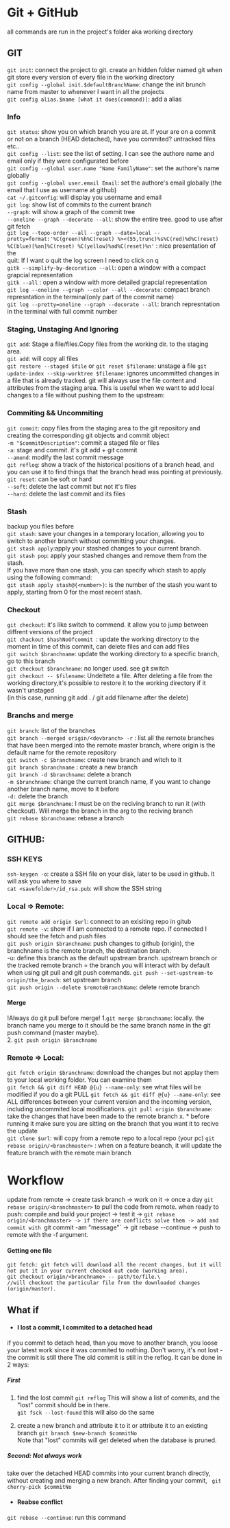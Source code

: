 # Git + GitHub
all commands are run in the project's folder aka working directory

## GIT
`git init`:
connect the project to git. create an hidden folder named git when git store every version of every file in the working directory\
`git config --global init.$defaultBranchName`: change the init brunch name from master to whenever I want in all the projects\
`git config alias.$name [what it does(command)]`: add a alias 

### Info
`git status`: show you on which branch you are at. If your are on a commit or not on a branch (HEAD detached), have you commited? untracked files etc..\
`git config --list`: see the list of setting. I can see the authore name and email only if they were configurated before\
`git config --global user.name "Name FamilyName"`: set the authore's name globally\
`git config --global user.email Email`: set the authore's email globally (the email that I use as username at github)\
`cat ~/.gitconfig`: will display you username and email\
`git log`: show list of commits to the current branch\
`--graph`: will show a graph of the commit tree\
`--oneline --graph --decorate --all`: show the entire tree. good to use after git fetch\
`git log --topo-order --all --graph --date=local --pretty=format:'%C(green)%h%C(reset) %><(55,trunc)%s%C(red)%d%C(reset) %C(blue)[%an]%C(reset) %C(yellow)%ad%C(reset)%n'` : nice presentation of the \
quit: If I want o quit the log screen I need to click on q \
`gitk --simplify-by-decoration --all`: open a window with a compact grapcial representation \
`gitk --all` : open a window with more detailed grapcial representation \
`git log --oneline --graph --color --all --decorate`: compact branch represntation in the terminal(only part of the commit name)\
`git log --pretty=oneline --graph --decorate --all`:  branch represntation in the terminal with full commit number


### Staging, Unstaging And Ignoring
`git add`:  Stage a file/files.Copy files from the working dir. to the staging area. \
`git add`: will copy all files\
`git restore --staged $file` or `git reset $filename`: unstage a file
`git update-index --skip-worktree $filename`: ignores uncommitted changes in a file that is already tracked. git will always use the file content and attributes from the staging area. This is useful when we want to add local changes to a file without pushing them to the upstream:

### Commiting && Uncommiting
`git commit`: copy files from the staging area to the git repository and creating the corresponding git objects and commit object\
`-m "$commitDescription"`: commit a staged file or files\
`-a`:  stage and commit. it's git add + git commit\
`--amend`: modify the last commit message\
`git reflog`: show a track of the historical positions of a branch head, and you can use it to find things that the branch head was pointing at previously. \
`git reset`: can be soft or hard\
`--soft`: delete the last commit but not it's files\
`--hard`: delete the last commit and its files

### Stash
backup you files before\
`git stash`: save your changes in a temporary location, allowing you to switch to another branch without committing your changes.\
`git stash apply`:apply your stashed changes to your current branch.\
`git stash pop`: apply your stashed changes and remove them from the stash.\
If you have more than one stash, you can specify which stash to apply using the following command:\
`git stash apply stash@{<number>}`: <number> is the number of the stash you want to apply, starting from 0 for the most recent stash.


### Checkout
`git checkout`: it's like switch to commend. it allow you to jump between diffrent versions of the project\
`git chackout $hashNoOfcommit `: update the working directory to the moment in time of this commit, can delete files and can add files\
`git switch $branchname`: update the working directory to a specific branch, go to this branch\
`git checkout $branchname`: no longer used. see git switch\
`git checkout -- $filename`: Undeltete a file. After deleting a file from the working directory,it's possible to restore it to the working directory if it wasn't unstaged\
(in this case, running git add . / git add filename after the delete)

### Branchs and merge
`git branch`: list of the branches\
`git branch --merged origin/<devbranch> -r` : list all the remote branches that have been merged into the remote master branch, where origin is the default name for the remote repository\
`git switch -c $branchname`: create new branch and witch to it\
`git branch $branchname` : create a new branch\
`git branch -d $branchname`: delete a branch\
`-m $branchname`: change the current branch name, if you want to change another branch name, move to it before\
`-d:` delete the branch\
`git merge $branchname`: I must be on the reciving branch to run it (with checkout). Will merge the branch in the arg to the reciving branch \
`git rebase $branchname`: rebase a branch


## GITHUB:


### SSH KEYS
`ssh-keygen -o`: create a SSH file on your disk, later to be used in github. It will ask you where to save\
`cat <savefolder>/id_rsa.pub`: will show the SSH string

###  Local => Remote:
`git remote add origin $url`: connect to an exisiting repo in gitub\
`git remote -v`: show if I am connected to a remote repo. if connected I should see the fetch and push files\
`git push origin $branchname`: push changes to github (origin), the branchname is the remote branch, the destination branch.\
-u: define this branch as the default upstream branch.
upstream branch or the tracked remote branch = the branch you will interact with by default when using git pull and git push commands.
`git push --set-upstream-to origin/the_branch`: set upstream branch\
`git push origin --delete $remoteBranchName`: delete remote branch

#### Merge
 !Always do git pull before merge!
1.`git merge $branchname`: locally. the branch name you merge to it should be the same branch name in the git push command (master maybe).\
2. `git push origin $branchname`

### Remote => Local:

`git fetch origin $branchname`: download the changes but not applay them to your local working folder. You can examine them\
`git fetch && git diff HEAD @{u} --name-only`: see what files will be modified if you do a git PULL
`git fetch && git diff @{u} --name-only`: see ALL differences between your current version and the incoming version, including uncommited local modifications. 
`git pull origin $branchname`: take the changes that have been made to the remote branch x.  * before running it make sure you are sitting on the branch that you want it to recive the update\
`git clone $url`: will copy from a remote repo to a local repo (your pc)
`git rebase origin/<branchmaster>` : when on a feature beanch, it will update the feature branch with the remote main branch <branchmaster>

 
# Workflow
 update from remote -> create task branch -> work on it -> once a day `git rebase origin/<branchmaster>` to pull the code from remote.
 when ready to push: compile and build your project -> test it -> `git rebase origin/<branchmaster> -> if there are conflicts solve them
 -> add and commit with `git commit -am "message"` -> git rebase --continue -> push to remote with the -f argument.

 
 
#### Getting one file
```
git fetch: git fetch will download all the recent changes, but it will not put it in your current checked out code (working area).
git checkout origin/<branchname> -- path/to/file.\
//will checkout the particular file from the downloaded changes (origin/master).
```

## What if
- #### I lost a commit, I commited to a detached head

if you commit to detach head, than you move to another branch, you loose your latest work since it was commited to nothing. Don't worry, it's not lost - the commit is still there
The old commit is still in the reflog. It can be done in 2 ways:
##### First
1. find the lost commit
`git reflog` This will show a list of commits, and the "lost" commit should be in there. \
`git fsck --lost-found` this will also do the same

2. create a new branch and attribute it to it or attribute it to an existing branch
`git branch $new-branch $commitNo`\
Note that "lost" commits will get deleted when the database is pruned.

##### Second: Not always work
take over the detached HEAD commits into your current branch directly, without creating and merging a new branch. After finding your commit, 
` git cherry-pick $commitNo`

- #### Reabse conflict
`git rebase --continue`: run this command
